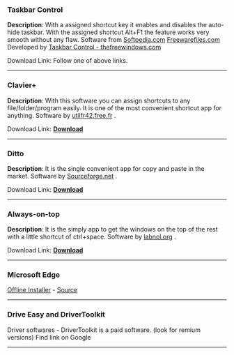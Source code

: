 ### Taskbar Control

**Description**: With a assigned shortcut key it enables and disables the auto-hide taskbar. With the assigned shortcut Alt+F1 the feature works very smooth without any flaw. Software from [Softpedia.com](https://www.softpedia.com/get/Desktop-Enhancements/Other-Desktop-Enhancements/TheFreeWindows-Taskbar-Control.shtml) [Freewarefiles.com](https://www.freewarefiles.com/Taskbar-Control_program_84782.html) Developed by [Taskbar Control - thefreewindows.com](https://www.thefreewindows.com/3252/hide-completely-the-windows-taskbar-using-a-hotkey-and-unhide-it-with-taskbar-control/)

Download Link: Follow one of above links. 

***


### Clavier+

**Description**: With this software you can assign shortcuts to any file/folder/program easily. It is one of the most convenient shortcut app for anything. Software by [utilfr42.free.fr](http://utilfr42.free.fr/util/Clavier.php?sLang=en) .

Download Link: [**Download**](http://utilfr42.free.fr/dn/ClavierSetup64.exe)

***


### Ditto

**Description**: It is the single convenient app for copy and paste in the market. Software by [Sourceforge.net](https://sourceforge.net/projects/ditto-cp/) .

Download Link: [**Download**](https://sourceforge.net/projects/ditto-cp/files/latest/download)

***


### Always-on-top

**Description**: It is the simply app to get the windows on the top of the rest with a little shortcut of ctrl+space. Software by [labnol.org](https://www.labnol.org/software/tutorials/keep-window-always-on-top/5213/) .

Download Link: [**Download**](https://img.labnol.org/di/always-on-top.zip)

***

### Microsoft Edge

[Offline Installer](https://www.microsoftedgeinsider.com/en-us/enterprise) - [Source](https://www.askvg.com/download-microsoft-edge-full-standalone-offline-installer/)

***

### Drive Easy and DriverToolkit

Driver softwares - DriverToolkit is a paid software. (look for remium versions)
Find link on Google 

***

